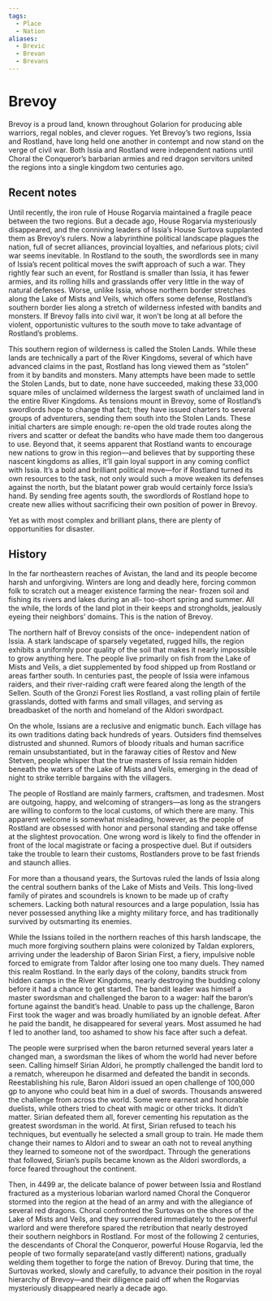 ```yaml
---
tags:
  - Place
  - Nation
aliases:
  - Brevic
  - Brevan
  - Brevans
---
```

# Brevoy
Brevoy is a proud land, known throughout Golarion for producing able warriors, regal nobles, and clever rogues. Yet Brevoy’s two regions, Issia and Rostland, have long held one another in contempt and now stand on the verge of civil war. Both Issia and Rostland were independent nations until Choral the Conqueror’s barbarian armies and red dragon servitors united the regions into a single kingdom two centuries ago.
## Recent notes
Until recently, the iron rule of House Rogarvia maintained a fragile peace between the two regions. But a decade ago, House Rogarvia mysteriously disappeared, and the conniving leaders of Issia’s House Surtova supplanted them as Brevoy’s rulers. Now a labyrinthine political landscape plagues the nation, full of secret alliances, provincial loyalties, and nefarious plots; civil war seems inevitable. In Rostland to the south, the swordlords see in many of Issia’s recent political moves the swift approach of such a war. They rightly fear such an event, for Rostland is smaller than Issia, it has fewer armies, and its rolling hills and grasslands offer very little in the way of natural defenses. Worse, unlike Issia, whose northern border stretches along the Lake of Mists and Veils, which offers some defense, Rostland’s southern border lies along a stretch of wilderness infested with bandits and monsters. If Brevoy falls into civil war, it won’t be long at all before the violent, opportunistic vultures to the south move to take advantage of Rostland’s problems.

This southern region of wilderness is called the Stolen Lands. While these lands are technically a part of the River Kingdoms, several of which have advanced claims in the past, Rostland has long viewed them as “stolen” from it by bandits and monsters. Many attempts have been made to settle the Stolen Lands, but to date, none have succeeded, making these 33,000 square miles of unclaimed wilderness the largest swath of unclaimed land in the entire River Kingdoms. As tensions mount in Brevoy, some of Rostland’s swordlords hope to change that fact; they have issued charters to several groups of adventurers, sending them south into the Stolen Lands. These initial charters are simple enough: re-open the old trade routes along the rivers and scatter or defeat the bandits who have made them too dangerous to use. Beyond that, it seems apparent that Rostland wants to encourage new nations to grow in this region—and believes that by supporting these nascent kingdoms as allies, it’ll gain loyal support in any coming conflict with Issia. It’s a bold and brilliant political move—for if Rostland turned its own resources to the task, not only would such a move weaken its defenses against the north, but the blatant power grab would certainly force Issia’s hand. By sending free agents south, the swordlords of Rostland hope to create new allies without sacrificing their own position of power in Brevoy.

Yet as with most complex and brilliant plans, there are plenty of opportunities for disaster.
## History
In the far northeastern reaches of Avistan, the land and its people become harsh and unforgiving. Winters are long and deadly here, forcing common folk to scratch out a meager existence farming the near- frozen soil and fishing its rivers and lakes during an all- too-short spring and summer. All the while, the lords of the land plot in their keeps and strongholds, jealously eyeing their neighbors’ domains. This is the nation of Brevoy.

The northern half of Brevoy consists of the once- independent nation of Issia. A stark landscape of sparsely vegetated, rugged hills, the region exhibits a uniformly poor quality of the soil that makes it nearly impossible to grow anything here. The people live primarily on fish from the Lake of Mists and Veils, a diet supplemented by food shipped up from Rostland or areas farther south. In centuries past, the people of Issia were infamous raiders, and their river-raiding craft were feared along the length of the Sellen. South of the Gronzi Forest lies Rostland, a vast rolling plain of fertile grasslands, dotted with farms and small villages, and serving as breadbasket of the north and homeland of the Aldori swordpact.

On the whole, Issians are a reclusive and enigmatic bunch. Each village has its own traditions dating back hundreds of years. Outsiders find themselves distrusted and shunned. Rumors of bloody rituals and human sacrifice remain unsubstantiated, but in the faraway cities of Restov and New Stetven, people whisper that the true masters of Issia remain hidden beneath the waters of the Lake of Mists and Veils, emerging in the dead of night to strike terrible bargains with the villagers.

The people of Rostland are mainly farmers, craftsmen, and tradesmen. Most are outgoing, happy, and welcoming of strangers—as long as the strangers are willing to conform to the local customs, of which there are many. This apparent welcome is somewhat misleading, however, as the people of Rostland are obsessed with honor and personal standing and take offense at the slightest provocation. One wrong word is likely to find the offender in front of the local magistrate or facing a prospective duel. But if outsiders take the trouble to learn their customs, Rostlanders prove to be fast friends and staunch allies.

For more than a thousand years, the Surtovas ruled the lands of Issia along the central southern banks of the Lake of Mists and Veils. This long-lived family of pirates and scoundrels is known to be made up of crafty schemers. Lacking both natural resources and a large population, Issia has never possessed anything like a mighty military force, and has traditionally survived by outsmarting its enemies.

While the Issians toiled in the northern reaches of this harsh landscape, the much more forgiving southern plains were colonized by Taldan explorers, arriving under the leadership of Baron Sirian First, a fiery, impulsive noble forced to emigrate from Taldor after losing one too many duels. They named this realm Rostland. In the early days of the colony, bandits struck from hidden camps in the River Kingdoms, nearly destroying the budding colony before it had a chance to get started. The bandit leader was himself a master swordsman and challenged the baron to a wager: half the baron’s fortune against the bandit’s head. Unable to pass up the challenge, Baron First took the wager and was broadly humiliated by an ignoble defeat. After he paid the bandit, he disappeared for several years. Most assumed he had f led to another land, too ashamed to show his face after such a defeat.

The people were surprised when the baron returned several years later a changed man, a swordsman the likes of whom the world had never before seen. Calling himself Sirian Aldori, he promptly challenged the bandit lord to a rematch, whereupon he disarmed and defeated the bandit in seconds. Reestablishing his rule, Baron Aldori issued an open challenge of 100,000 gp to anyone who could beat him in a duel of swords. Thousands answered the challenge from across the world. Some were earnest and honorable duelists, while others tried to cheat with magic or other tricks. It didn’t matter. Sirian defeated them all, forever cementing his reputation as the greatest swordsman in the world. At first, Sirian refused to teach his techniques, but eventually he selected a small group to train. He made them change their names to Aldori and to swear an oath not to reveal anything they learned to someone not of the swordpact. Through the generations that followed, Sirian’s pupils became known as the Aldori swordlords, a force feared throughout the continent.

Then, in 4499 ar, the delicate balance of power between Issia and Rostland fractured as a mysterious Iobarian warlord named Choral the Conqueror stormed into the region at the head of an army and with the allegiance of several red dragons. Choral confronted the Surtovas on the shores of the Lake of Mists and Veils, and they surrendered immediately to the powerful warlord and were therefore spared the retribution that nearly destroyed their southern neighbors in Rostland. For most of the following 2 centuries, the descendants of Choral the Conqueror, powerful House Rogarvia, led the people of two formally separate(and vastly different) nations, gradually welding them together to forge the nation of Brevoy. During that time, the Surtovas worked, slowly and carefully, to advance their position in the royal hierarchy of Brevoy—and their diligence paid off when the Rogarvias mysteriously disappeared nearly a decade ago.